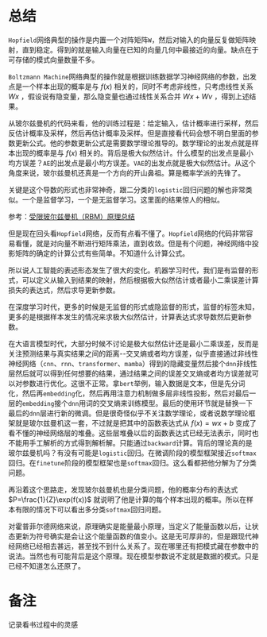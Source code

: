 # 总结

`Hopfield`网络典型的操作是内置一个对阵矩阵`W`，然后对输入的向量反复做矩阵映射，直到稳定。得到的就是输入向量在已知的向量几何中最接近的向量。缺点在于可存储的模式向量数量不多。

`Boltzmann Machine`网络典型的操作就是根据训练数据学习神经网络的参数，出发点是一个样本出现的概率是与 $f(x)$ 相关的，同时不考虑非线性，只考虑线性关系 $Wx$ ，假设说有隐变量，那么隐变量也通过线性关系合并 $Wx+Wv$ ，得到上述结果。

从玻尔兹曼机的代码来看，他的训练过程是：给定输入，估计概率进行采样，然后反估计概率及采样，然后再估计概率及采样。但是直接看代码会想不明白里面的参数更新公式。他的参数更新公式是需要数学理论推导的。数学理论的出发点就是样本出现的概率是与 $f(x)$ 相关的。背后是极大似然估计。什么模型的出发点是最小均方误差？`AE`的出发点是最小均方误差。`VAE`的出发点就是极大似然估计。从这个角度来说，玻尔兹曼机还真是一个方向的开山鼻祖。算是概率学派的先锋了。

关键是这个导数的形式也非常神奇，跟二分类的`logistic`回归问题的解也非常类似。一个是监督学习，一个是无监督学习。这里面的结果惊人的相似。

参考：[受限玻尔兹曼机（RBM）原理总结](https://www.cnblogs.com/pinard/p/6530523.html)

但是现在回头看`Hopfield`网络，反而有点看不懂了。`Hopfield`网络的代码非常容易看懂，就是对向量不断进行矩阵乘法，直到收敛。但是有个问题，神经网络中投影矩阵的确定的计算公式有些简单。不知道什么计算公式。

所以说人工智能的表述形态发生了很大的变化。机器学习时代，我们是有监督的形式，可以定义从输入到结果的映射，然后根据极大似然估计或者最小二乘误差计算损失的表达式，然后求导更新参数。

在深度学习时代，更多的时候是无监督的形式或隐监督的形式，监督的标签未知，更多的是根据样本发生的情况来求极大似然估计，计算表达式求导数然后更新参数。

在大语言模型时代，大部分时候不讨论是极大似然估计还是最小二乘误差，反而是关注预测结果与真实结果之间的距离--交叉熵或者均方误差，似乎直接通过非线性神经网络（`cnn`、`rnn`、`transformer`、`mamba`）得到的隐藏变量然后接个`dnn`非线性层然后就可以得到任何想要的结果，通过结果之间的误差交叉熵或者均方误差就可以对参数进行优化。这很不正常。拿`bert`举例，输入数据是文本，但是先分词化，然后再`embedding`化，然后再用注意力机制做多层非线性投影，然后对最后一层的`embedding`接个`dnn`用词的交叉熵来训练模型。最后的使用环节就是替换一下最后的`dnn`层进行新的微调。但是很奇怪似乎不关注数学理论，或者说数学理论框架就是玻尔兹曼机这一套，不过就是把其中的函数表达式从 $f(x)=wx+b$ 变成了看不懂的神经网络层的堆叠。这些层堆叠以后的函数表达式已经无法表示，同时也不能用手工解析的方式得到解析解。只能通过`backward`计算。背后的理论真的是玻尔兹曼机吗？有没有可能是`logistic`回归。在微调阶段的模型框架接近`softmax`回归。在`finetune`阶段的模型框架也是`softmax`回归。这么看都把他分解为了分类问题。

再沿着这个思路走，发现玻尔兹曼机也是分类问题，他的概率分布的表达式 $P=\frac{1}{Z}\exp(f(x))$ 就说明了他是计算的每个样本出现的概率。所以在样本有限的情况下可以看出多分类`softmax`回归问题。

对霍普菲尔德网络来说，原理确实是能量最小原理，当定义了能量函数以后，让状态更新为符号确实是会让这个能量函数的值变小。这是无可厚非的，但是跟现代神经网络已经相去甚远，甚至找不到什么关系了。现在哪里还有把模式藏在参数中的说法。当然也有可能背后是这个原理。现在模型参数说不定就是数据的模式。只是已经不知道怎么还原了。

# 备注
记录看书过程中的灵感